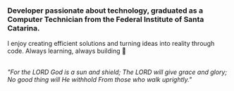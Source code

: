 <h3>Developer passionate about technology, graduated as a Computer Technician from the Federal Institute of Santa Catarina.</h3>

I enjoy creating efficient solutions and turning ideas into reality through code. Always learning, always building 🚀

<br />
<i>"For the LORD God is a sun and shield; The LORD will give grace and glory; No good thing will He withhold From those who walk uprightly."</i>
